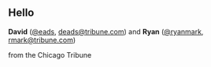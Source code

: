 Hello
-----

**David** ([@eads](http://twitter.com/eads), deads@tribune.com) and **Ryan** ([@ryanmark](http://twitter.com/ryanmark), rmark@tribune.com)

from the Chicago Tribune